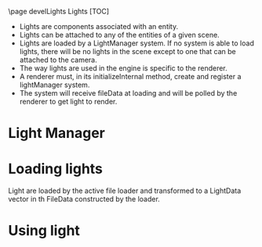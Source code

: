 \page develLights  Lights
[TOC]

- Lights are components associated with an entity.
- Lights can be attached to any of the entities of a given scene.
- Lights are loaded by a LightManager system. If no system is able to load lights, there will be no lights in the scene
except to one that can be attached to the camera.
- The way lights are used in the engine is specific to the renderer.
- A renderer must, in its initializeInternal method, create and register a lightManager system.
- The system will receive fileData at loading and will be polled by the renderer to get light to render.

# Light Manager

# Loading lights
Light are loaded by the active file loader and transformed to a LightData vector in th FileData constructed by the loader.

# Using light
